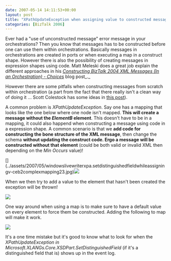 ```yaml
---
date: 2007-05-14 14:11:53+00:00
layout: post
title: "XPathUpdateException when assigning value to constructed messages"
categories: [BizTalk 2006]
---
```


Ever had a "use of unconstructed message" error message in your orchestrations? Then you know that messages has to be constructed before one can use them within orchestrations. Basically messages in orchestrations are created in ports or when executing a map in a construct shape. However there is also the possibility of creating messages in expression shapes using code. Matt Meleski does a great job explain the different approaches in his _[Constructing BizTalk 2004 XML Messages (In an Orchestration) - Choices](http://objectsharp.com/cs/blogs/matt/archive/2004/11/09/1009.aspx)_ blog post_._

However there are some pitfalls when constructing messages from scratch within orchestration (a part from the fact that there really isn't a clean way of doing it ... Scott Colestock has some ideas in [this post](http://www.traceofthought.net/PermaLink,guid,c1164c59-72e2-49e2-be7a-47e4e8dc46d4.aspx)).

A common problem is _XPathUpdateException_. Say one has a mapping that looks like the one below where one node isn't mapped. **This will create a message without the _ElementB_ element**. This doesn't have to be in a mapping, it could also happend when constructing a message using code in a expression shape. A common scenario is that we **add code for constructing the bone structure of the XML message**, then change the schema **without updating the construct code. Ergo a message will be constructed without that element** (could be both valid or invalid XML then depending on the _Min Occurs_ value)!

[[](../assets/2007/05/windowslivewriterxpa.setdistinguishedfieldwhileassigningv-ceb2complexmapping23.jpg)](../assets/2007/05/windowslivewriterxpa.setdistinguishedfieldwhileassigningv-ceb2complexmapping23.jpg)[![](../assets/2007/05/windowslivewriterxpa.setdistinguishedfieldwhileassigningv-ceb2complexmapping-thumb61.jpg)](../assets/2007/05/windowslivewriterxpa.setdistinguishedfieldwhileassigningv-ceb2complexmapping61.jpg)

When we then try to add a value to the element that hasn't been created the exception will be thrown!

[![](../assets/2007/05/windowslivewriterxpa.setdistinguishedfieldwhileassigningv-ceb2assignment-thumb31.jpg)](../assets/2007/05/windowslivewriterxpa.setdistinguishedfieldwhileassigningv-ceb2assignment31.jpg)

One way around when using a map is to make sure to have a default value on every element to force them be constructed. Adding the following to map will make it work.

[![](../assets/2007/05/windowslivewriterxpa.setdistinguishedfieldwhileassigningv-ceb2defaultvalue-thumb61.jpg)](../assets/2007/05/windowslivewriterxpa.setdistinguishedfieldwhileassigningv-ceb2defaultvalue61.jpg)

It's a one time mistake but it's good to know what to look for when the _XPathUpdateException in Microsoft.XLANGs.Core.XSDPart.SetDistinguishedField_ (if it's a distinguished field that is) shows up in the event log.
